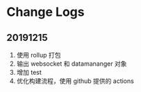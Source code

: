 # Change Logs

## 20191215

1. 使用 rollup 打包
2. 输出 websocket 和 datamananger 对象
3. 增加 test
4. 优化构建流程，使用 github 提供的 actions
